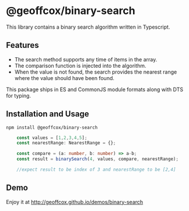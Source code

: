 # @geoffcox/binary-search

This library contains a binary search algorithm written in Typescript.

## Features

* The search method supports any time of items in the array.
* The comparison function is injected into the algorithm.
* When the value is not found, the search provides the nearest range where the value should have been found.

This package ships in ES and CommonJS module formats along with DTS for typing.

## Installation and Usage

```
npm install @geoffcox/binary-search
```

```ts
    const values = [1,2,3,4,5];
    const nearestRange: NearestRange = {};

    const compare = (a: number, b: number) => a-b;
    const result = binarySearch(4, values, compare, nearestRange);

    //expect result to be index of 3 and nearestRange to be [2,4]
```

## Demo

Enjoy it at http://geoffcox.github.io/demos/binary-search

